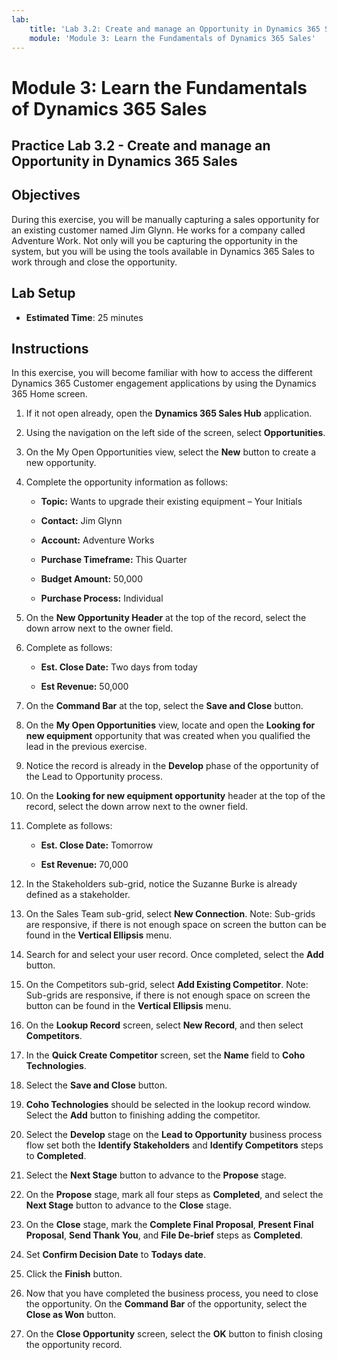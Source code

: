```yaml
---
lab:
    title: 'Lab 3.2: Create and manage an Opportunity in Dynamics 365 Sales'
    module: 'Module 3: Learn the Fundamentals of Dynamics 365 Sales'
---
```


Module 3: Learn the Fundamentals of Dynamics 365 Sales
========================

## Practice Lab 3.2 - Create and manage an Opportunity in Dynamics 365 Sales 

## Objectives

During this exercise, you will be manually capturing a sales opportunity for an existing customer named Jim Glynn. He works for a company called Adventure Work. Not only will you be capturing the opportunity in the system, but you will be using the tools available in Dynamics 365 Sales to work through and close the opportunity.


## Lab Setup

  - **Estimated Time**: 25 minutes

## Instructions

In this exercise, you will become familiar with how to access the different Dynamics 365 Customer engagement applications by using the Dynamics 365 Home screen. 

1. If it not open already, open the **Dynamics 365 Sales Hub** application. 

2. Using the navigation on the left side of the screen, select **Opportunities**. 

3. On the My Open Opportunities view, select the **New** button to create a new opportunity.

4. Complete the opportunity information as follows:

	- **Topic:** Wants to upgrade their existing equipment – Your Initials

	- **Contact:** Jim Glynn

	- **Account:** Adventure Works

	- **Purchase Timeframe:** This Quarter

	- **Budget Amount:** 50,000

	- **Purchase Process:** Individual

5. On the **New Opportunity Header** at the top of the record, select the down arrow next to the owner field. 

6. Complete as follows:

	- **Est. Close Date:** Two days from today

	- **Est Revenue:** 50,000

7. On the **Command Bar** at the top, select the **Save and Close** button. 

8. On the **My Open Opportunities** view, locate and open the **Looking for new equipment** opportunity that was created when you qualified the lead in the previous exercise. 

9. Notice the record is already in the **Develop** phase of the opportunity of the Lead to Opportunity process. 

10. On the **Looking for new equipment opportunity** header at the top of the record, select the down arrow next to the owner field. 

11. Complete as follows:

	- **Est. Close Date:** Tomorrow

	- **Est Revenue:** 70,000

12. In the Stakeholders sub-grid, notice the Suzanne Burke is already defined as a stakeholder. 

13. On the Sales Team sub-grid, select **New Connection**. Note: Sub-grids are responsive, if there is not enough space on screen the button can be found in the **Vertical Ellipsis** menu.

14. Search for and select your user record. Once completed, select the **Add** button. 

15. On the Competitors sub-grid, select **Add Existing Competitor**. Note: Sub-grids are responsive, if there is not enough space on screen the button can be found in the **Vertical Ellipsis** menu.

16. On the **Lookup Record** screen, select **New Record**, and then select **Competitors**.

17. In the **Quick Create Competitor** screen, set the **Name** field to **Coho Technologies**.

18. Select the **Save and Close** button.

19. **Coho Technologies** should be selected in the lookup record window. Select the **Add** button to finishing adding the competitor. 

20. Select the **Develop** stage on the **Lead to Opportunity** business process flow set both the **Identify Stakeholders** and **Identify Competitors** steps to **Completed**. 

21. Select the **Next Stage** button to advance to the **Propose** stage.

22. On the **Propose** stage, mark all four steps as **Completed**, and select the **Next Stage** button to advance to the **Close** stage. 

23. On the **Close** stage, mark the **Complete Final Proposal**, **Present Final Proposal**, **Send Thank You**, and **File De-brief** steps as **Completed**. 

24. Set **Confirm Decision Date** to **Todays date**. 

25. Click the **Finish** button. 

26. Now that you have completed the business process, you need to close the opportunity. On the **Command Bar** of the opportunity, select the **Close as Won** button. 

27. On the **Close Opportunity** screen, select the **OK** button to finish closing the opportunity record. 
